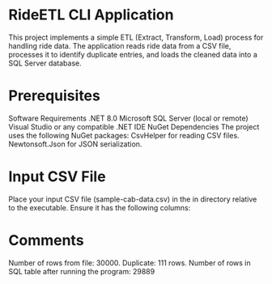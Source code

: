 # RideETL CLI Application
This project implements a simple ETL (Extract, Transform, Load) process for handling ride data. The application reads ride data from a CSV file, processes it to identify duplicate entries, and loads the cleaned data into a SQL Server database.
# Prerequisites
Software Requirements
.NET 8.0 
Microsoft SQL Server (local or remote)
Visual Studio or any compatible .NET IDE
NuGet Dependencies
The project uses the following NuGet packages:
CsvHelper for reading CSV files.
Newtonsoft.Json for JSON serialization.

# Input CSV File
Place your input CSV file (sample-cab-data.csv) in the in directory relative to the executable. Ensure it has the following columns:

# Comments
Number of rows from file: 30000.
Duplicate: 111 rows.
Number of rows in SQL table after running the program: 29889
